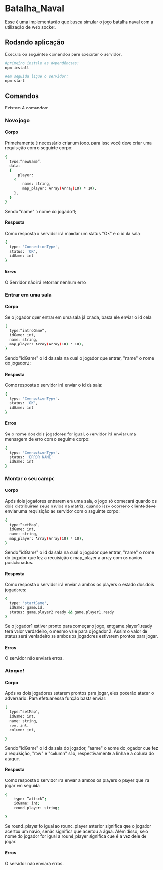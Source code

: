 # Batalha_Naval
Esse é uma implementação que busca simular o jogo batalha naval com a utilização de web socket.

## Rodando aplicação
Execute os seguintes comandos para executar o servidor:

```bash
#primeiro instale as dependências:
npm install

#em seguida ligue o servidor:
npm start
```

## Comandos
Existem 4 comandos:

### Novo jogo
#### Corpo
Primeiramente é necessário criar um jogo, para isso você deve criar uma requisição com o seguinte corpo:

```bash
{
  type:”newGame”,
  data:
  {
      player:
    {
        name: string,
        map_player: Array(Array(10) * 10),
    },
  }
}
```
Sendo "name" o nome do jogador1;

#### Resposta
Como resposta o servidor irá mandar um status "OK" e o id da sala

```bash
{
  type: 'ConnectionType',
  status: 'OK',
  idGame: int
}
```
#### Erros
O Servidor não irá retornar nenhum erro

### Entrar em uma sala
#### Corpo
Se o jogador quer entrar em uma sala já criada, basta ele enviar o id dela
 
```bash
{
  type:”introGame”,
  idGame: int,
  name: string, 
  map_player: Array(Array(10) * 10),
}
```
Sendo "idGame" o id da sala na qual o jogador que entrar, "name" o nome do jogador2;

#### Resposta
Como resposta o servidor irá enviar o id da sala:

```bash
{
  type: 'ConnectionType',
  status: 'OK',
  idGame: int
}
```

#### Erros
Se o nome dos dois jogadores for igual, o servidor irá enviar uma mensagem de erro com o seguinte corpo:

```bash
{
  type: 'ConnectionType',
  status: 'ERROR NAME',
  idGame: int
}
```


### Montar o seu campo
#### Corpo
Após dois jogadores entrarem em uma sala, o jogo só começará quando os dois distribuírem seus navios na matriz, quando isso ocorrer o cliente deve enviar uma requisição ao servidor com o seguinte corpo:
 
```bash
{
  type:”setMap”,
  idGame: int,
  name: string, 
  map_player: Array(Array(10) * 10),
}
```
Sendo "idGame" o id da sala na qual o jogador que entrar, "name" o nome do jogador que fez a requisição e map_player a array com os navios posicionados.

#### Resposta
Como resposta o servidor irá enviar a ambos os players o estado dos dois jogadores:

```bash
{
  type: 'startGame',
  idGame: game.id,
  status: game.player2.ready && game.player1.ready
}
```
Se o jogador1 estiver pronto para começar o jogo, entgame.player1.ready terá valor verdadeiro, o mesmo vale para o jogador 2.
Assim o valor de status será verdadeiro se ambos os jogadores estiverem prontos para jogar.

#### Erros
O servidor não enviará erros.


### Ataque!
#### Corpo
Após os dois jogadores estarem prontos para jogar, eles poderão atacar o adversário.
Para efetuar essa função basta enviar:

```bash
{
  type:”setMap”,
  idGame: int,
  name: string, 
  row: int,
  column: int,

}
```
Sendo "idGame" o id da sala do jogador, "name" o nome do jogador que fez a requisição,
"row" e "column" são, respectivamente a linha e a coluna do ataque.

#### Resposta
Como resposta o servidor irá enviar a ambos os players o player que irá jogar em seguida

```bash
{
    type: “attack”;
    idGame: int;
    round_player: string;

}
```
Se round_player fo igual ao round_player anterior significa que o jogador acertou um navio, senão significa que acertou a água.
Além disso, se o nome do jogador for igual a round_player significa que é a vez dele de jogar.

#### Erros
O servidor não enviará erros.
